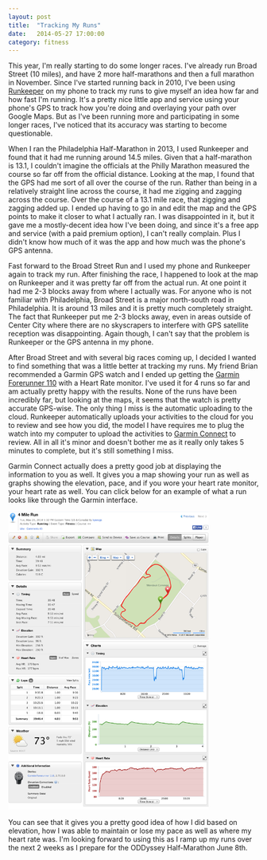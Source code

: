 ```yaml
---
layout: post
title:  "Tracking My Runs"
date:   2014-05-27 17:00:00
category: fitness
---
```


This year, I'm really starting to do some longer races.  I've already run Broad Street (10 miles), and have 2 more half-marathons and then a full marathon in November.  Since I've started running back in 2010, I've been using <a href="http://www.runkeeper.com/" target="_blank" rel="noopener">Runkeeper</a> on my phone to track my runs to give myself an idea how far and how fast I'm running.  It's a pretty nice little app and service using your phone's GPS to track how you're doing and overlaying your path over Google Maps.  But as I've been running more and participating in some longer races, I've noticed that its accuracy was starting to become questionable.

When I ran the Philadelphia Half-Marathon in 2013, I used Runkeeper and found that it had me running around 14.5 miles.  Given that a half-marathon is 13.1, I couldn't imagine the officials at the Philly Marathon measured the course so far off from the official distance.  Looking at the map, I found that the GPS had me sort of all over the course of the run.  Rather than being in a relatively straight line across the course, it had me zigging and zagging across the course.  Over the course of a 13.1 mile race, that zigging and zagging added up.  I ended up having to go in and edit the map and the GPS points to make it closer to what I actually ran.  I was disappointed in it, but it gave me a mostly-decent idea how I've been doing, and since it's a free app and service (with a paid premium option), I can't really complain.  Plus I didn't know how much of it was the app and how much was the phone's GPS antenna.

Fast forward to the Broad Street Run and I used my phone and Runkeeper again to track my run.  After finishing the race, I happened to look at the map on Runkeeper and it was pretty far off from the actual run.  At one point it had me 2-3 blocks away from where I actually was.  For anyone who is not familiar with Philadelphia, Broad Street is a major north-south road in Philadelphia.  It is around 13 miles and it is pretty much completely straight.  The fact that Runkeeper put me 2-3 blocks away, even in areas outside of Center City where there are no skyscrapers to interfere with GPS satellite reception was disappointing.  Again though, I can't say that the problem is Runkeeper or the GPS antenna in my phone.

After Broad Street and with several big races coming up, I decided I wanted to find something that was a little better at tracking my runs.  My friend Brian recommended a Garmin GPS watch and I ended up getting the <a href="http://www.amazon.com/Garmin-Forerunner-GPS-Enabled-Sport-Monitor/dp/B003J2V8AC" target="_blank" rel="noopener">Garmin Forerunner 110</a> with a Heart Rate monitor.  I've used it for 4 runs so far and am actually pretty happy with the results.  None of the runs have been incredibly far, but looking at the maps, it seems that the watch is pretty accurate GPS-wise.  The only thing I miss is the automatic uploading to the cloud.  Runkeeper automatically uploads your activities to the cloud for you to review and see how you did, the model I have requires me to plug the watch into my computer to upload the activities to <a href="http://www.garminconnect.com/" target="_blank" rel="noopener">Garmin Connect</a> to review.  All in all it's minor and doesn't bother me as it really only takes 5 minutes to complete, but it's still something I miss.

Garmin Connect actually does a pretty good job at displaying the information to you as well. It gives you a map showing your run as well as graphs showing the elevation, pace, and if you wore your heart rate monitor, your heart rate as well. You can click below for an example of what a run looks like through the Garmin interface.

<p class="center-align">
    <img src="/assets/images/posts/garmin-connect.jpg" alt="Garmin Connect Run View" width="80%" />
</p>

You can see that it gives you a pretty good idea of how I did based on elevation, how I was able to maintain or lose my pace as well as where my heart rate was.  I'm looking forward to using this as I ramp up my runs over the next 2 weeks as I prepare for the ODDyssey Half-Marathon June 8th.